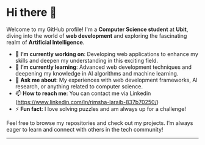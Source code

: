 # Hi there 👋

Welcome to my GitHub profile! I'm a **Computer Science student** at **Ubit**, diving into the world of **web development** and exploring the fascinating realm of **Artificial Intelligence**. 

- 🔭 **I’m currently working on**: Developing web applications to enhance my skills and deepen my understanding in this exciting field.
- 🌱 **I’m currently learning**: Advanced web development techniques and deepening my knowledge in AI algorithms and machine learning.
- 💬 **Ask me about**: My experiences with web development frameworks, AI research, or anything related to computer science.
- 📫 **How to reach me**: You can contact me via Linkedin (https://www.linkedin.com/in/rimsha-laraib-837b70250/)
- ⚡ **Fun fact**: I love solving puzzles and am always up for a challenge!

Feel free to browse my repositories and check out my projects. I’m always eager to learn and connect with others in the tech community!

---
